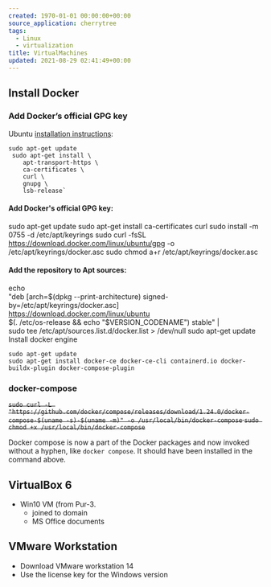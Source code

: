 ```yaml
---
created: 1970-01-01 00:00:00+00:00
source_application: cherrytree
tags:
  - Linux
  - virtualization
title: VirtualMachines
updated: 2021-08-29 02:41:49+00:00
---
```


## **Install Docker**    
### **Add Docker’s official GPG key**

Ubuntu [installation instructions](https://docs.docker.com/engine/install/ubuntu/):

```
sudo apt-get update
 sudo apt-get install \
    apt-transport-https \
    ca-certificates \
    curl \
    gnupg \
    lsb-release`
```


#### Add Docker's official GPG key:
sudo apt-get update
sudo apt-get install ca-certificates curl
sudo install -m 0755 -d /etc/apt/keyrings
sudo curl -fsSL https://download.docker.com/linux/ubuntu/gpg -o /etc/apt/keyrings/docker.asc
sudo chmod a+r /etc/apt/keyrings/docker.asc

#### Add the repository to Apt sources:
echo \
  "deb [arch=$(dpkg --print-architecture) signed-by=/etc/apt/keyrings/docker.asc] https://download.docker.com/linux/ubuntu \
  $(. /etc/os-release && echo "$VERSION_CODENAME") stable" | \
  sudo tee /etc/apt/sources.list.d/docker.list > /dev/null
sudo apt-get update
Install docker engine
```
sudo apt-get update
sudo apt-get install docker-ce docker-ce-cli containerd.io docker-buildx-plugin docker-compose-plugin
```

### docker-compose

~~`sudo curl -L "https://github.com/docker/compose/releases/download/1.24.0/docker-compose-$(uname -s)-$(uname -m)" -o /usr/local/bin/docker-compose`
`sudo chmod +x /usr/local/bin/docker-compose`~~

Docker compose is now a part of the Docker packages and now invoked without a hyphen, like `docker compose`.  It should have been installed in the command above.

## VirtualBox 6
- Win10 VM (from Pur-3.
   - joined to domain
   - MS Office documents

## VMware Workstation
- Download VMware workstation 14
- Use the license key for the Windows version
